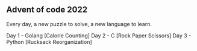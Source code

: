 ## Advent of code 2022
Every day, a new puzzle to solve, a new language to learn. 

Day 1 - Golang [Calorie Counting]
Day 2 - C [Rock Paper Scissors]
Day 3 - Python [Rucksack Reorganization]
